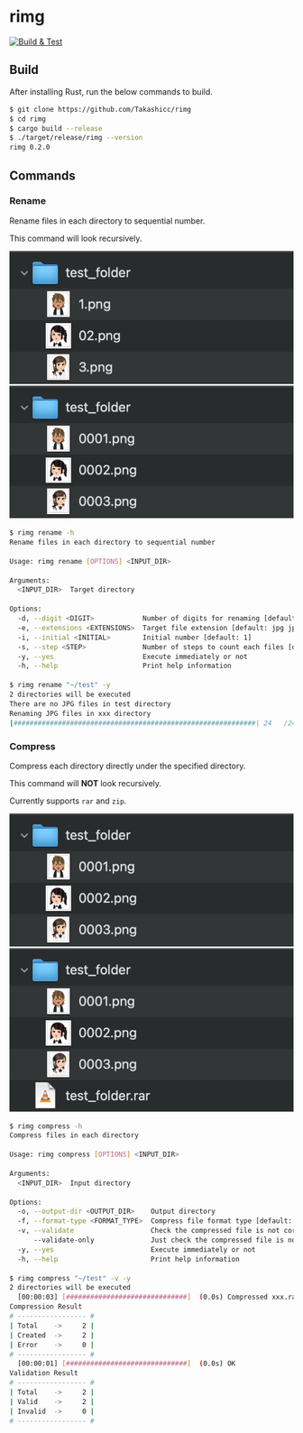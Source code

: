 # rimg

[![Build & Test](https://github.com/Takashicc/rimg/actions/workflows/ci.yml/badge.svg)](https://github.com/Takashicc/rimg/actions/workflows/ci.yml)

## Build

After installing Rust, run the below commands to build.

```sh
$ git clone https://github.com/Takashicc/rimg
$ cd rimg
$ cargo build --release
$ ./target/release/rimg --version
rimg 0.2.0
```

## Commands

### Rename

Rename files in each directory to sequential number.

This command will look recursively.

<img src="/docs/images/rename-01.png"/>

<img src="/docs/images/rename-02.png"/>

```sh
$ rimg rename -h
Rename files in each directory to sequential number

Usage: rimg rename [OPTIONS] <INPUT_DIR>

Arguments:
  <INPUT_DIR>  Target directory

Options:
  -d, --digit <DIGIT>            Number of digits for renaming [default: 4]
  -e, --extensions <EXTENSIONS>  Target file extension [default: jpg jpeg]
  -i, --initial <INITIAL>        Initial number [default: 1]
  -s, --step <STEP>              Number of steps to count each files [default: 1]
  -y, --yes                      Execute immediately or not
  -h, --help                     Print help information

$ rimg rename "~/test" -y
2 directories will be executed
There are no JPG files in test directory
Renaming JPG files in xxx directory
|############################################################| 24   /24    Renaming xxx
```

### Compress

Compress each directory directly under the specified directory.

This command will **NOT** look recursively.

Currently supports `rar` and `zip`.

<img src="/docs/images/compress-01.png"/>

<img src="/docs/images/compress-02.png"/>

```sh
$ rimg compress -h
Compress files in each directory

Usage: rimg compress [OPTIONS] <INPUT_DIR>

Arguments:
  <INPUT_DIR>  Input directory

Options:
  -o, --output-dir <OUTPUT_DIR>    Output directory
  -f, --format-type <FORMAT_TYPE>  Compress file format type [default: rar]
  -v, --validate                   Check the compressed file is not corrupted after the file was created
      --validate-only              Just check the compressed file is not corrupted
  -y, --yes                        Execute immediately or not
  -h, --help                       Print help information

$ rimg compress "~/test" -v -y
2 directories will be executed
  [00:00:03] [##############################]  (0.0s) Compressed xxx.rar!
Compression Result
# ----------------- #
| Total    ->     2 |
| Created  ->     2 |
| Error    ->     0 |
# ----------------- #
  [00:00:01] [##############################]  (0.0s) OK
Validation Result
# ----------------- #
| Total    ->     2 |
| Valid    ->     2 |
| Invalid  ->     0 |
# ----------------- #
```
